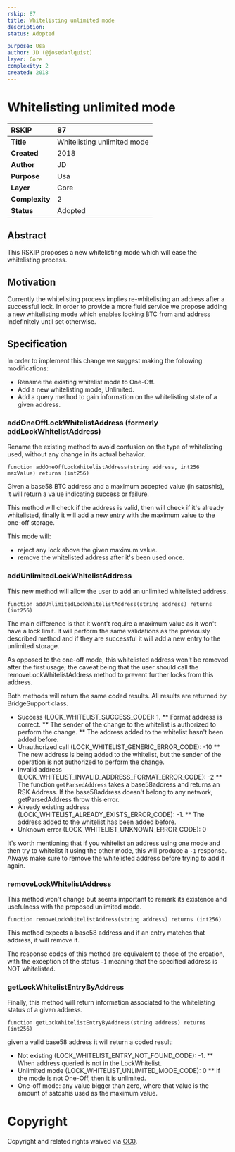 ```yaml
---
rskip: 87
title: Whitelisting unlimited mode 
description: 
status: Adopted

purpose: Usa
author: JD (@josedahlquist)
layer: Core
complexity: 2
created: 2018
---
```

#  **Whitelisting unlimited mode**  

| RSKIP          | 87                             |
| :------------- | :----------------------------- |
| **Title**      | Whitelisting unlimited mode 	  |
| **Created**    | 2018                           |
| **Author**     | JD                             |
| **Purpose**    | Usa 		                      |
| **Layer**      | Core                           |
| **Complexity** | 2                              |
| **Status**     | Adopted                        |

## Abstract

This RSKIP proposes a new whitelisting mode which will ease the whitelisting process.

## Motivation

Currently the whitelisting process implies re-whitelisting an address after a successful lock. In order to provide a more fluid service we propose adding a new whitelisting mode which enables locking BTC from and address indefinitely until set otherwise.

## Specification

In order to implement this change we suggest making the following modifications:
* Rename the existing whitelist mode to One-Off.
* Add a new whitelisting mode, Unlimited.
* Add a query method to gain information on the whitelisting state of a given address.

### addOneOffLockWhitelistAddress (formerly addLockWhitelistAddress)

Rename the existing method to avoid confusion on the type of whitelisting used, without any change in its actual behavior.
```
function addOneOffLockWhitelistAddress(string address, int256 maxValue) returns (int256)
```
Given a base58 BTC address and a maximum accepted value (in satoshis), it will return a value indicating success or failure.

This method will check if the address is valid, then will check if it's already whitelisted, finally it will add a new entry with the maximum value to the one-off storage. 

This mode will:
* reject any lock above the given maximum value.
* remove the whitelisted address after it's been used once.

### addUnlimitedLockWhitelistAddress

This new method will allow the user to add an unlimited whitelisted address.
```
function addUnlimitedLockWhitelistAddress(string address) returns (int256)
```
The main difference is that it wont't require a maximum value as it won't have a lock limit. It will perform the same validations as the previously described method and if they are successful it will add a new entry to the unlimited storage.

As opposed to the one-off mode, this whitelisted address won't be removed after the first usage; the caveat being that the user should call the removeLockWhitelistAddress method to prevent further locks from this address.


Both methods will return the same coded results. All results are returned by BridgeSupport class.

* Success (LOCK_WHITELIST_SUCCESS_CODE): 1.
	** Format address is correct.
	** The sender of the change to the whitelist is authorized to perform the change.
	** The address added to the whitelist hasn't been added before.  
* Unauthorized call (LOCK_WHITELIST_GENERIC_ERROR_CODE): -10
	** The new address is being added to the whitelist, but the sender of the operation is not authorized to perform the change.
* Invalid address (LOCK_WHITELIST_INVALID_ADDRESS_FORMAT_ERROR_CODE): -2
	** The function `getParsedAddress` takes a base58address and returns an RSK Address. If the base58address doesn't belong to any network, getParsedAddress throw this error.
* Already existing address (LOCK_WHITELIST_ALREADY_EXISTS_ERROR_CODE): -1.
	** The address added to the whitelist has been added before.
* Unknown error (LOCK_WHITELIST_UNKNOWN_ERROR_CODE): 0

It's worth mentioning that if you whitelist an address using one mode and then try to whitelist it using the other mode, this will produce a `-1` response. Always make sure to remove the whitelisted address before trying to add it again.

### removeLockWhitelistAddress

This method won't change but seems important to remark its existence and usefulness with the proposed unlimited mode.
```
function removeLockWhitelistAddress(string address) returns (int256)
```
This method expects a base58 address and if an entry matches that address, it will remove it.

The response codes of this method are equivalent to those of the creation, with the exception of the status `-1` meaning that the specified address is NOT whitelisted.

### getLockWhitelistEntryByAddress

Finally, this method will return information associated to the whitelisting status of a given address.
```
function getLockWhitelistEntryByAddress(string address) returns (int256)
```
given a valid base58 address it will return a coded result:
* Not existing (LOCK_WHITELIST_ENTRY_NOT_FOUND_CODE): -1.
	** When address queried is not in the LockWhitelist.
* Unlimited mode (LOCK_WHITELIST_UNLIMITED_MODE_CODE): 0
	** If the mode is not One-Off, then it is unlimited.
* One-off mode: any value bigger than zero, where that value is the amount of satoshis used as the maximum value. 


# **Copyright**

Copyright and related rights waived via [CC0](https://creativecommons.org/publicdomain/zero/1.0/).


